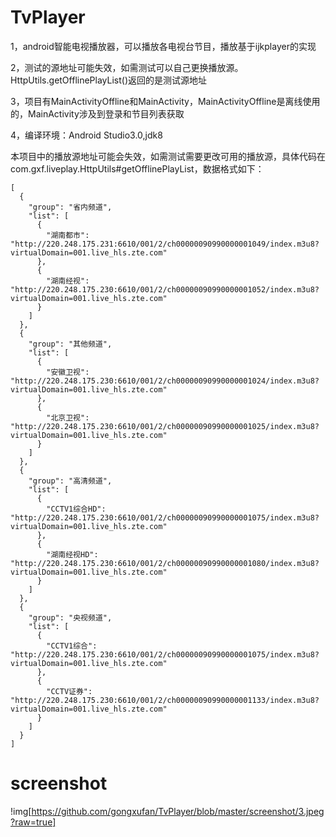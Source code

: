 # TvPlayer

1，android智能电视播放器，可以播放各电视台节目，播放基于ijkplayer的实现

2，测试的源地址可能失效，如需测试可以自己更换播放源。HttpUtils.getOfflinePlayList()返回的是测试源地址

3，项目有MainActivityOffline和MainActivity，MainActivityOffline是离线使用的，MainActivity涉及到登录和节目列表获取

4，编译环境：Android Studio3.0,jdk8

本项目中的播放源地址可能会失效，如需测试需要更改可用的播放源，具体代码在com.gxf.liveplay.HttpUtils#getOfflinePlayList，数据格式如下：

```
[  
  {  
    "group": "省内频道",  
    "list": [  
      {  
        "湖南都市": "http://220.248.175.231:6610/001/2/ch00000090990000001049/index.m3u8?virtualDomain=001.live_hls.zte.com"  
      },  
      {  
        "湖南经视": "http://220.248.175.230:6610/001/2/ch00000090990000001052/index.m3u8?virtualDomain=001.live_hls.zte.com"  
      }  
    ]  
  },  
  {  
    "group": "其他频道",  
    "list": [  
      {  
        "安徽卫视": "http://220.248.175.230:6610/001/2/ch00000090990000001024/index.m3u8?virtualDomain=001.live_hls.zte.com"  
      },  
      {  
        "北京卫视": "http://220.248.175.230:6610/001/2/ch00000090990000001025/index.m3u8?virtualDomain=001.live_hls.zte.com"  
      }  
    ]  
  },  
  {  
    "group": "高清频道",  
    "list": [  
      {  
        "CCTV1综合HD": "http://220.248.175.230:6610/001/2/ch00000090990000001075/index.m3u8?virtualDomain=001.live_hls.zte.com"  
      },  
      {  
        "湖南经视HD": "http://220.248.175.230:6610/001/2/ch00000090990000001080/index.m3u8?virtualDomain=001.live_hls.zte.com"  
      }  
    ]  
  },  
  {  
    "group": "央视频道",  
    "list": [  
      {  
        "CCTV1综合": "http://220.248.175.230:6610/001/2/ch00000090990000001075/index.m3u8?virtualDomain=001.live_hls.zte.com"  
      },  
      {  
        "CCTV证券": "http://220.248.175.230:6610/001/2/ch00000090990000001133/index.m3u8?virtualDomain=001.live_hls.zte.com"  
      }  
    ]  
  }  
]  
```
# screenshot
!img[https://github.com/gongxufan/TvPlayer/blob/master/screenshot/3.jpeg?raw=true]
